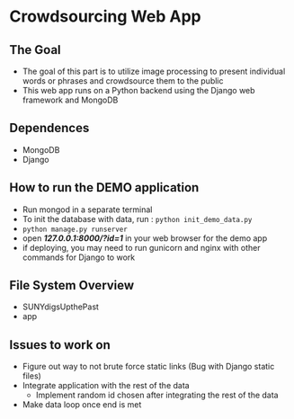 # Crowdsourcing Web App

## The Goal
* The goal of this part is to utilize image processing to present individual words or phrases and crowdsource them to the public
* This web app runs on a Python backend using the Django web framework and MongoDB

## Dependences
* MongoDB
* Django

## How to run the DEMO application
* Run mongod in a separate terminal
* To init the database with data, run :   ```python init_demo_data.py```
* ```python manage.py runserver```
* open ***127.0.0.1:8000/?id=1***  in your web browser for the demo app
* if deploying, you may need to run gunicorn and nginx with other commands for Django to work

## File System Overview
* SUNYdigsUpthePast
* app

## Issues to work on
* Figure out way to not brute force static links (Bug with Django static files)
* Integrate application with the rest of the data
   * Implement random id chosen after integrating the rest of the data 
* Make data loop once end is met 
